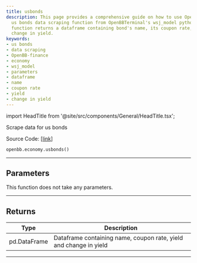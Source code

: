 ```yaml
---
title: usbonds
description: This page provides a comprehensive guide on how to use OpenBB-finance's
  us bonds data scraping function from OpenBBTerminal's wsj_model python script. The
  function returns a dataframe containing bond's name, its coupon rate, yield and
  change in yield.
keywords:
- us bonds
- data scraping
- OpenBB-finance
- economy
- wsj_model
- parameters
- dataframe
- name
- coupon rate
- yield
- change in yield
---
```


import HeadTitle from '@site/src/components/General/HeadTitle.tsx';

<HeadTitle title="economy.usbonds - Reference | OpenBB SDK Docs" />

Scrape data for us bonds

Source Code: [[link](https://github.com/OpenBB-finance/OpenBBTerminal/tree/main/openbb_terminal/economy/wsj_model.py#L161)]

```python
openbb.economy.usbonds()
```

---

## Parameters

This function does not take any parameters.

---

## Returns

| Type | Description |
| ---- | ----------- |
| pd.DataFrame | Dataframe containing name, coupon rate, yield and change in yield |
---
